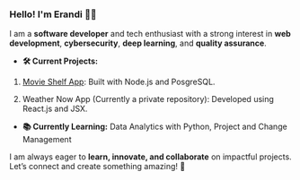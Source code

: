 ### Hello! I'm Erandi 👩‍💻  
I am a **software developer** and tech enthusiast with a strong interest in **web development**, **cybersecurity**, **deep learning**, and **quality assurance**.

- **🛠️ Current Projects:**
1. [Movie Shelf App](https://github.com/erandime/movie-shelf-app): Built with Node.js and PosgreSQL. 
2) Weather Now App (Currently a private repository): Developed using React.js and JSX.
- **📚 Currently Learning:** Data Analytics with Python, Project and Change Management  

I am always eager to **learn, innovate, and collaborate** on impactful projects. Let’s connect and create something amazing! 🚀
